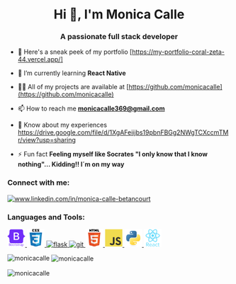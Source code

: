 <h1 align="center">Hi 👋, I'm Monica Calle</h1>
<h3 align="center">A passionate full stack developer</h3>

- 🔭 Here's a sneak peek of my portfolio [https://my-portfolio-coral-zeta-44.vercel.app/]

- 🌱 I’m currently learning **React Native**

- 👨‍💻 All of my projects are available at [https://github.com/monicacalle](https://github.com/monicacalle)

- 📫 How to reach me **monicacalle369@gmail.com**

- 📄 Know about my experiences https://drive.google.com/file/d/1XgAFeiijbs19pbnFBGg2NWgTCXccmTMr/view?usp=sharing

- ⚡ Fun fact **Feeling myself like Socrates "I only know that I know nothing"... Kidding!! I´m on my way**

<h3 align="left">Connect with me:</h3>
<p align="left">
<a href="https://linkedin.com/in/www.linkedin.com/in/monica-calle-betancourt" target="blank"><img align="center" src="https://raw.githubusercontent.com/rahuldkjain/github-profile-readme-generator/master/src/images/icons/Social/linked-in-alt.svg" alt="www.linkedin.com/in/monica-calle-betancourt" height="30" width="40" /></a>
</p>

<h3 align="left">Languages and Tools:</h3>
<p align="left"> <a href="https://getbootstrap.com" target="_blank" rel="noreferrer"> <img src="https://raw.githubusercontent.com/devicons/devicon/master/icons/bootstrap/bootstrap-plain-wordmark.svg" alt="bootstrap" width="40" height="40"/> </a> <a href="https://www.w3schools.com/css/" target="_blank" rel="noreferrer"> <img src="https://raw.githubusercontent.com/devicons/devicon/master/icons/css3/css3-original-wordmark.svg" alt="css3" width="40" height="40"/> </a> <a href="https://flask.palletsprojects.com/" target="_blank" rel="noreferrer"> <img src="https://www.vectorlogo.zone/logos/pocoo_flask/pocoo_flask-icon.svg" alt="flask" width="40" height="40"/> </a> <a href="https://git-scm.com/" target="_blank" rel="noreferrer"> <img src="https://www.vectorlogo.zone/logos/git-scm/git-scm-icon.svg" alt="git" width="40" height="40"/> </a> <a href="https://www.w3.org/html/" target="_blank" rel="noreferrer"> <img src="https://raw.githubusercontent.com/devicons/devicon/master/icons/html5/html5-original-wordmark.svg" alt="html5" width="40" height="40"/> </a> <a href="https://developer.mozilla.org/en-US/docs/Web/JavaScript" target="_blank" rel="noreferrer"> <img src="https://raw.githubusercontent.com/devicons/devicon/master/icons/javascript/javascript-original.svg" alt="javascript" width="40" height="40"/> </a> <a href="https://www.python.org" target="_blank" rel="noreferrer"> <img src="https://raw.githubusercontent.com/devicons/devicon/master/icons/python/python-original.svg" alt="python" width="40" height="40"/> </a> <a href="https://reactjs.org/" target="_blank" rel="noreferrer"> <img src="https://raw.githubusercontent.com/devicons/devicon/master/icons/react/react-original-wordmark.svg" alt="react" width="40" height="40"/> </a> </p>

<p><img align="left" src="https://github-readme-stats.vercel.app/api/top-langs?username=monicacalle&show_icons=true&locale=en&layout=compact" alt="monicacalle" /></p>

<p>&nbsp;<img align="center" src="https://github-readme-stats.vercel.app/api?username=monicacalle&show_icons=true&locale=en" alt="monicacalle" /></p>

<p><img align="center" src="https://github-readme-streak-stats.herokuapp.com/?user=monicacalle&" alt="monicacalle" /></p>
